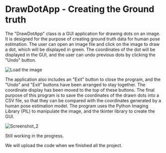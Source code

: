 # DrawDotApp - Creating the Ground truth

The "DrawDotApp" class is a GUI application for drawing dots on an image. It is designed for the purpose of creating ground truth data for human pose estimation. The user can open an image file and click on the image to draw a dot, which will be displayed in green. The coordinates of the dot will be displayed in the GUI, and the user can undo previous dots by clicking the "Undo" button.

![Load the image](https://user-images.githubusercontent.com/89494368/219559212-18bdc6f2-f3c7-442b-bb8e-465494bfe3bf.jpg)


The application also includes an "Exit" button to close the program, and the "Undo" and "Exit" buttons have been arranged to stay together. The coordinate display has been moved to the top of these buttons. The final purpose of this program is to save the coordinates of the drawn dots into a CSV file, so that they can be compared with the coordinates generated by a human pose estimation model. The program uses the Python Imaging Library (PIL) to manipulate the image, and the tkinter library to create the GUI.


![Screenshot_2](https://user-images.githubusercontent.com/89494368/219559220-b8e0b2dc-dcd5-4a21-8a84-582ef5e6072b.jpg)

Still working in the progress.

We will upload the code when we finished all the project. 

